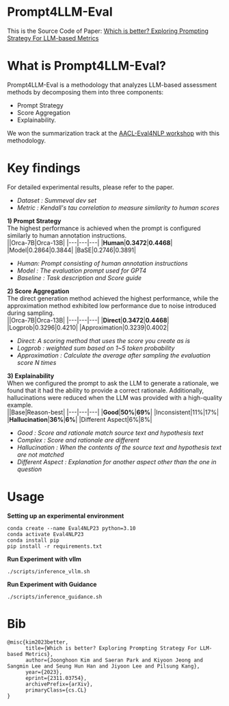 # Prompt4LLM-Eval

This is the Source Code of Paper: [Which is better? Exploring Prompting Strategy For LLM-based Metrics](https://arxiv.org/abs/2311.03754)


# What is Prompt4LLM-Eval?
Prompt4LLM-Eval is a methodology that analyzes LLM-based assessment methods by decomposing them into three components:
- Prompt Strategy
- Score Aggregation
- Explainability. <br>

We won the summarization track at the [AACL-Eval4NLP workshop](https://eval4nlp.github.io/2023/shared-task.html) with this methodology.

# Key findings
For detailed experimental results, please refer to the paper. <br>
- *Dataset : Summeval dev set*
- *Metric : Kendall's tau correlation to measure similarity to human scores*

**1) Prompt Strategy**<br>
The highest performance is achieved when the prompt is configured similarly to human annotation instructions. <br>
||Orca-7B|Orca-13B|
|---|---|---|
|**Human**|**0.3472**|**0.4468**|
|Model|0.2864|0.3844|
|BaSE|0.2746|0.3891|
- *Human: Prompt consisting of human annotation instructions*
- *Model : The evaluation prompt used for GPT4*
- *Baseline : Task description and Score guide*

**2) Score Aggregation**<br>
The direct generation method achieved the highest performance, while the approximation method exhibited low performance due to noise introduced during sampling. <br>
||Orca-7B|Orca-13B|
|---|---|---|
|**Direct**|**0.3472**|**0.4468**|
|Logprob|0.3296|0.4210|
|Approximation|0.3239|0.4002|
- *Direct: A scoring method that uses the score you create as is*
- *Logprob : weighted sum based on 1~5 token probability*
- *Approximation : Calculate the average after sampling the evaluation score N times*

**3) Explainability**<br>
When we configured the prompt to ask the LLM to generate a rationale, we found that it had the ability to provide a correct rationale. Additionally, hallucinations were reduced when the LLM was provided with a high-quality example. <br>
||Base|Reason-best|
|---|---|---|
|**Good**|**50%**|**69%**|
|Inconsistent|11%|17%|
|**Hallucination**|**36%**|**6%**|
|Different Aspect|6%|8%|
- *Good : Score and rationale match source text and hypothesis text*
- *Complex : Score and rationale are different*
- *Hallucination : When the contents of the source text and hypothesis text are not matched*
- *Different Aspect : Explanation for another aspect other than the one in question*

# Usage
**Setting up an experimental environment**
```
conda create --name Eval4NLP23 python=3.10
conda activate Eval4NLP23
conda install pip
pip install -r requirements.txt
```

**Run Experiment with vllm**
```
./scripts/inference_vllm.sh
```

**Run Experiment with Guidance**
```
./scripts/inference_guidance.sh
```

# Bib
```
@misc{kim2023better,
      title={Which is better? Exploring Prompting Strategy For LLM-based Metrics}, 
      author={Joonghoon Kim and Saeran Park and Kiyoon Jeong and Sangmin Lee and Seung Hun Han and Jiyoon Lee and Pilsung Kang},
      year={2023},
      eprint={2311.03754},
      archivePrefix={arXiv},
      primaryClass={cs.CL}
}
```

